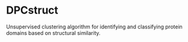 # DPCstruct
Unsupervised clustering algorithm for identifying and classifying protein domains based on structural similarity.
